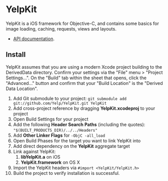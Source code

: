 YelpKit
========

YelpKit is a iOS framework for Objective-C, and contains some basics for image loading, caching, requests, views and layouts.

- [API documentation](http://yelp.github.com/YelpKit/).

Install
-------

YelpKit assumes that you are using a modern Xcode project building to the DerivedData directory. Confirm your settings
via the "File" menu > "Project Settings...". On the "Build" tab within the sheet that opens, click the "Advanced..."
button and confirm that your "Build Location" is the "Derived Data Location".

1. Add Git submodule to your project: `git submodule add git://github.com/Yelp/YelpKit.git YelpKit`
1. Add cross-project reference by dragging **YelpKit.xcodeproj** to your project
1. Open Build Settings for your project
1. Add the following **Header Search Paths** (including the quotes): `"$(BUILT_PRODUCTS_DIR)/../../Headers"`
1. Add **Other Linker Flags** for `-ObjC -all_load`
1. Open Build Phases for the target you want to link YelpKit into
1. Add direct dependency on the **YelpKit** aggregate target
1. Link against YelpKit:
    1. **libYelpKit.a** on iOS
    1. **YelpKit.framework** on OS X
1. Import the YelpKit headers via `#import <YelpKit/YelpKit.h>`
1. Build the project to verify installation is successful.

